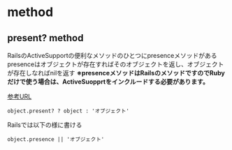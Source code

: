 # method

## present? method

RailsのActiveSupportの便利なメソッドのひとつにpresenceメソッドがある
presenceはオブジェクトが存在すればそのオブジェクトを返し、オブジェクトが存在しなればnilを返す
**※presenceメソッドはRailsのメソッドですのでRubyだけで使う場合は、ActiveSuopprtをインクルードする必要があります。**

[参考URL](https://techacademy.jp/magazine/20210)

`object.present? ? object : 'オブジェクト'`

Railsでは以下の様に書ける

`object.presence || 'オブジェクト'`
